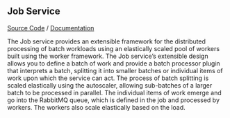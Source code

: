 ## Job Service

[Source Code](https://github.hpe.com/caf/job-service) / [Documentation](https://github.hpe.com/caf/job-service)

The Job service provides an extensible framework for the distributed processing of batch workloads using an elastically scaled pool of workers
built using the worker framework. The Job service’s extensible design allows you to define a batch of work and provide a batch processor plugin
that interprets a batch, splitting it into smaller batches or individual items of work upon which the service can act. The process of batch splitting
is scaled elastically using the autoscaler, allowing sub-batches of a larger batch to be processed in parallel. The individual items of work emerge
and go into the RabbitMQ queue, which is defined in the job and processed by workers. The workers also scale elastically based on the load.